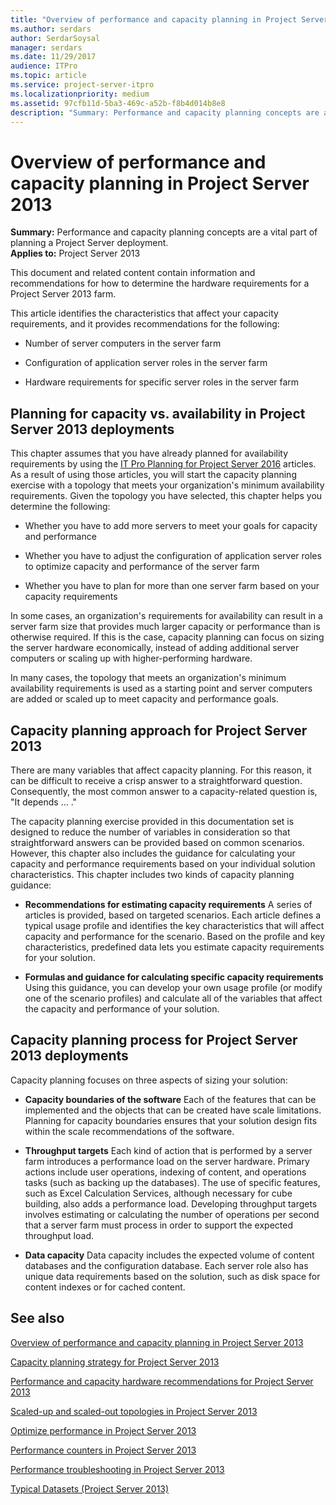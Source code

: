```yaml
---
title: "Overview of performance and capacity planning in Project Server 2013"
ms.author: serdars
author: SerdarSoysal
manager: serdars
ms.date: 11/29/2017
audience: ITPro
ms.topic: article
ms.service: project-server-itpro
ms.localizationpriority: medium
ms.assetid: 97cfb11d-5ba3-469c-a52b-f8b4d014b8e8
description: "Summary: Performance and capacity planning concepts are a vital part of planning a Project Server deployment."
---
```


# Overview of performance and capacity planning in Project Server 2013
 
 **Summary:** Performance and capacity planning concepts are a vital part of planning a Project Server deployment.<br/>
**Applies to:** Project Server 2013
  
This document and related content contain information and recommendations for how to determine the hardware requirements for a Project Server 2013 farm.
  
This article identifies the characteristics that affect your capacity requirements, and it provides recommendations for the following:
  
- Number of server computers in the server farm
    
- Configuration of application server roles in the server farm
    
- Hardware requirements for specific server roles in the server farm
    
## Planning for capacity vs. availability in Project Server 2013 deployments

This chapter assumes that you have already planned for availability requirements by using the [IT Pro Planning for Project Server 2016](it-pro-planning-for-project-server-2016.md) articles. As a result of using those articles, you will start the capacity planning exercise with a topology that meets your organization's minimum availability requirements. Given the topology you have selected, this chapter helps you determine the following:
  
- Whether you have to add more servers to meet your goals for capacity and performance
    
- Whether you have to adjust the configuration of application server roles to optimize capacity and performance of the server farm
    
- Whether you have to plan for more than one server farm based on your capacity requirements
    
In some cases, an organization's requirements for availability can result in a server farm size that provides much larger capacity or performance than is otherwise required. If this is the case, capacity planning can focus on sizing the server hardware economically, instead of adding additional server computers or scaling up with higher-performing hardware.
  
In many cases, the topology that meets an organization's minimum availability requirements is used as a starting point and server computers are added or scaled up to meet capacity and performance goals.
  
## Capacity planning approach for Project Server 2013

There are many variables that affect capacity planning. For this reason, it can be difficult to receive a crisp answer to a straightforward question. Consequently, the most common answer to a capacity-related question is, "It depends … ." 
  
The capacity planning exercise provided in this documentation set is designed to reduce the number of variables in consideration so that straightforward answers can be provided based on common scenarios. However, this chapter also includes the guidance for calculating your capacity and performance requirements based on your individual solution characteristics. This chapter includes two kinds of capacity planning guidance:
  
- **Recommendations for estimating capacity requirements** A series of articles is provided, based on targeted scenarios. Each article defines a typical usage profile and identifies the key characteristics that will affect capacity and performance for the scenario. Based on the profile and key characteristics, predefined data lets you estimate capacity requirements for your solution.
    
- **Formulas and guidance for calculating specific capacity requirements** Using this guidance, you can develop your own usage profile (or modify one of the scenario profiles) and calculate all of the variables that affect the capacity and performance of your solution.
    
## Capacity planning process for Project Server 2013 deployments

Capacity planning focuses on three aspects of sizing your solution:
  
- **Capacity boundaries of the software** Each of the features that can be implemented and the objects that can be created have scale limitations. Planning for capacity boundaries ensures that your solution design fits within the scale recommendations of the software.
    
- **Throughput targets** Each kind of action that is performed by a server farm introduces a performance load on the server hardware. Primary actions include user operations, indexing of content, and operations tasks (such as backing up the databases). The use of specific features, such as Excel Calculation Services, although necessary for cube building, also adds a performance load. Developing throughput targets involves estimating or calculating the number of operations per second that a server farm must process in order to support the expected throughput load.
    
- **Data capacity** Data capacity includes the expected volume of content databases and the configuration database. Each server role also has unique data requirements based on the solution, such as disk space for content indexes or for cached content.
    
## See also

[Overview of performance and capacity planning in Project Server 2013](overview-of-performance-and-capacity-planning-in-project-server-2013.md)
  
[Capacity planning strategy for Project Server 2013](capacity-planning-strategy-for-project-server-2013.md)
  
[Performance and capacity hardware recommendations for Project Server 2013](performance-and-capacity-hardware-recommendations-for-project-server-2013.md)
  
[Scaled-up and scaled-out topologies in Project Server 2013](scaled-up-and-scaled-out-topologies-in-project-server-2013.md)
  
[Optimize performance in Project Server 2013](optimize-performance-in-project-server-2013.md)
  
[Performance counters in Project Server 2013](performance-counters-in-project-server-2013.md)
  
[Performance troubleshooting in Project Server 2013](performance-troubleshooting-in-project-server-2013.md)

[Typical Datasets (Project Server 2013)](./project-server-2013-and-2016.md)